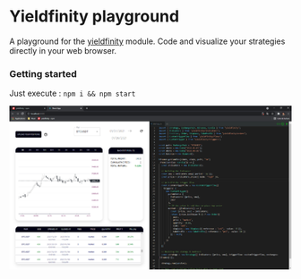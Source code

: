 # Yieldfinity playground

A playground for the [yieldfinity](https://www.npmjs.com/package/yieldfinity) module. Code and visualize your strategies directly in your web browser.

### Getting started

Just execute :
`npm i && npm start`


![Backtester](https://raw.githubusercontent.com/fabiensabatie/backtester-front/main/public/images/backtester.png)

